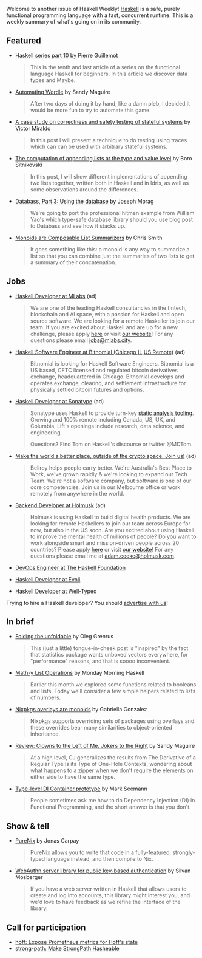 Welcome to another issue of Haskell Weekly!
[Haskell](https://www.haskell.org) is a safe, purely functional programming language with a fast, concurrent runtime.
This is a weekly summary of what's going on in its community.

## Featured

- [Haskell series part 10](https://blog.kalvad.com/haskell-series-part-10/) by Pierre Guillemot
  > This is the tenth and last article of a series on the functional language Haskell for beginners. In this article we discover data types and Maybe.

- [Automating Wordle](https://reasonablypolymorphic.com/blog/wordle/index.html) by Sandy Maguire
  > After two days of doing it by hand, like a damn pleb, I decided it would be more fun to try to automate this game.

- [A case study on correctness and safety testing of stateful systems](https://www.tweag.io/blog/2022-01-26-property-based-testing-of-monadic-code/) by Victor Miraldo
  > In this post I will present a technique to do testing using traces which can can be used with arbitrary stateful systems.

- [The computation of appending lists at the type and value level](https://bor0.wordpress.com/2022/01/24/the-computation-of-appending-lists-at-the-type-and-value-level/) by Boro Sitnikovski
  > In this post, I will show different implementations of appending two lists together, written both in Haskell and in Idris, as well as some observations around the differences.

- [Databass, Part 3: Using the database](https://blog.josephmorag.com/posts/databass3/) by Joseph Morag
  > We're going to port the professional hitmen example from William Yao's which type-safe database library should you use blog post to Databass and see how it stacks up.

- [Monoids are Composable List Summarizers](https://cdsmithus.medium.com/monoids-are-composable-list-summarizers-77d2baf23ffc) by Chris Smith
  > It goes something like this: a monoid is any way to summarize a list so that you can combine just the summaries of two lists to get a summary of their concatenation.

## Jobs

<!-- Runs from 2021-11-04 to 2022-04-14. -->
- [Haskell Developer at MLabs](https://apply.workable.com/mlabs/j/63DAAA4AEF/) (ad)
  > We are one of the leading Haskell consultancies in the fintech, blockchain and AI space, with a passion for Haskell and open source software. We are looking for a remote Haskeller to join our team. If you are excited about Haskell and are up for a new challenge, please apply [here](https://apply.workable.com/mlabs/j/63DAAA4AEF/) or visit [our website](https://mlabs.city/)! For any questions please email <jobs@mlabs.city>.

<!-- Runs from 2022-01-06 to 2022-03-24. -->
- [Haskell Software Engineer at Bitnomial (Chicago,IL,US Remote)](https://bitnomial.com/jobs/) (ad)
  > Bitnomial is looking for Haskell Software Engineers. Bitnomial is a US based, CFTC licensed and regulated bitcoin derivatives exchange, headquartered in Chicago. Bitnomial develops and operates exchange, clearing, and settlement infrastructure for physically settled bitcoin futures and options.

<!-- Runs on 2022-01-27 only. -->
- [Haskell Developer at Sonatype](https://jobs.lever.co/sonatype?lever-via=biCBZiP_R3) (ad)
  > Sonatype uses Haskell to provide turn-key [static analysis tooling](https://github.com/apps/sonatype-lift). Growing and 100% remote including Canada, US, UK, and Columbia, Lift's openings include research, data science, and engineering.
  >
  > Questions? Find Tom on Haskell's discourse or twitter @MDTom.

<!-- Runs on 2022-01-27 only. -->
- [Make the world a better place, outside of the crypto space. Join us!](https://bellroy.com/careers/developer-haskell) (ad)
  > Bellroy helps people carry better. We're Australia's Best Place to Work, we've grown rapidly & we're looking to expand our Tech Team. We're not a software company, but software is one of our core competencies. Join us in our Melbourne office or work remotely from anywhere in the world.

<!-- Runs from 2022-01-27 to 2022-02-17. -->
- [Backend Developer at Holmusk](https://jobs.lever.co/holmusk/6eefb29c-4302-40ca-aff1-8cb11def0223) (ad)
  > Holmusk is using Haskell to build digital health products. We are looking for remote Haskellers to join our team across Europe for now, but also in the US soon. Are you excited about using Haskell to improve the mental health of millions of people? Do you want to work alongside smart and mission-driven people across 20 countries? Please apply [here](https://jobs.lever.co/holmusk/6eefb29c-4302-40ca-aff1-8cb11def0223) or visit [our website](https://www.holmusk.com)! For any questions please email me at <adam.cooke@holmusk.com>.

- [DevOps Engineer at The Haskell Foundation](https://haskell.foundation/careers/devops.html)

- [Haskell Developer at Evoli](https://evoli.se/om-oss/jobb-och-karriar/haskell-developer/)

- [Haskell Developer at Well-Typed](https://well-typed.com/blog/2022/01/haskell-teaching-and-development-jobs-with-well-typed/)

Trying to hire a Haskell developer?
You should [advertise with us](https://haskellweekly.news/advertising.html)!

## In brief

- [Folding the unfoldable](https://oleg.fi/gists/posts/2022-01-25-folding-unfoldable.html) by Oleg Grenrus
  > This (just a little) tongue-in-cheek post is "inspired" by the fact that statistics package wants unboxed vectors everywhere, for "performance" reasons, and that is soooo inconvenient.

- [Math-y List Operations](https://mmhaskell.com/blog/2022/1/24/math-y-list-operations) by Monday Morning Haskell
  > Earlier this month we explored some functions related to booleans and lists. Today we'll consider a few simple helpers related to lists of numbers.

- [Nixpkgs overlays are monoids](https://www.haskellforall.com/2022/01/nixpkgs-overlays-are-monoids.html) by Gabriella Gonzalez
  > Nixpkgs supports overriding sets of packages using overlays and these overrides bear many similarities to object-oriented inheritance.

- [Review: Clowns to the Left of Me, Jokers to the Right](https://reasonablypolymorphic.com/blog/clowns-jokers/index.html) by Sandy Maguire
  > At a high level, CJ generalizes the results from The Derivative of a Regular Type is its Type of One-Hole Contexts, wondering about what happens to a zipper when we don't require the elements on either side to have the same type.

- [Type-level DI Container prototype](https://blog.ploeh.dk/2022/01/24/type-level-di-container-prototype/) by Mark Seemann
  > People sometimes ask me how to do Dependency Injection (DI) in Functional Programming, and the short answer is that you don't.

## Show & tell

- [PureNix](https://github.com/purenix-org/purenix/tree/11bfb8b00997c61511d06d18000199aa34a41bda) by Jonas Carpay
  > PureNix allows you to write that code in a fully-featured, strongly-typed language instead, and then compile to Nix.

- [WebAuthn server library for public key-based authentication](https://discourse.haskell.org/t/webauthn-server-library-for-public-key-based-authentication/3976?u=taylorfausak) by Silvan Mosberger
  > If you have a web server written in Haskell that allows users to create and log into accounts, this library might interest you, and we'd love to have feedback as we refine the interface of the library.

## Call for participation

- [hoff: Expose Prometheus metrics for Hoff's state](https://github.com/channable/hoff/issues/99)
- [strong-path: Make StrongPath Hasheable](https://github.com/wasp-lang/strong-path/issues/43)
